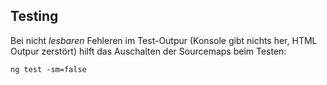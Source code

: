 ## Testing

Bei nicht *lesbaren* Fehleren im Test-Outpur (Konsole gibt nichts her, HTML Outpur zerstört) hilft das Auschalten der
Sourcemaps beim Testen:

    ng test -sm=false

